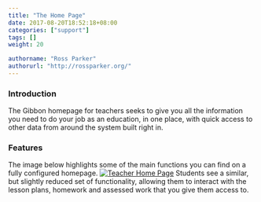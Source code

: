 ```yaml
---
title: "The Home Page"
date: 2017-08-20T18:52:18+08:00
categories: ["support"]
tags: []
weight: 20

authorname: "Ross Parker"
authorurl: "http://rossparker.org/"
---
```


### Introduction

The Gibbon homepage for teachers seeks to give you all the information you need to do your job as an education, in one place, with quick access to other data from around the system built right in.

### Features

The image below highlights some of the main functions you can find on a fully configured homepage. [![Teacher Home Page](https://gibbonedu.org/wp-content/uploads/2015/08/Teacher-Home-Page-843x1024.png)](https://gibbonedu.org/wp-content/uploads/2015/08/Teacher-Home-Page.png) Students see a similar, but slightly reduced set of functionality, allowing them to interact with the lesson plans, homework and assessed work that you give them access to.
